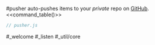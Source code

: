 #pusher auto-pushes items to your _private_ repo on [GitHub](https://github.com).
<<command_table()>>

```js_removed:pusher.js
// pusher.js
```

#_welcome 
#_listen 
#_util/core